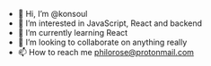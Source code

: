 - 👋 Hi, I’m @konsoul
- 👀 I’m interested in JavaScript, React and backend
- 🌱 I’m currently learning React
- 💞️ I’m looking to collaborate on anything really
- 📫 How to reach me philorose@protonmail.com

<!---
konsoul/konsoul is a ✨ special ✨ repository because its `README.md` (this file) appears on your GitHub profile.
You can click the Preview link to take a look at your changes.
--->
